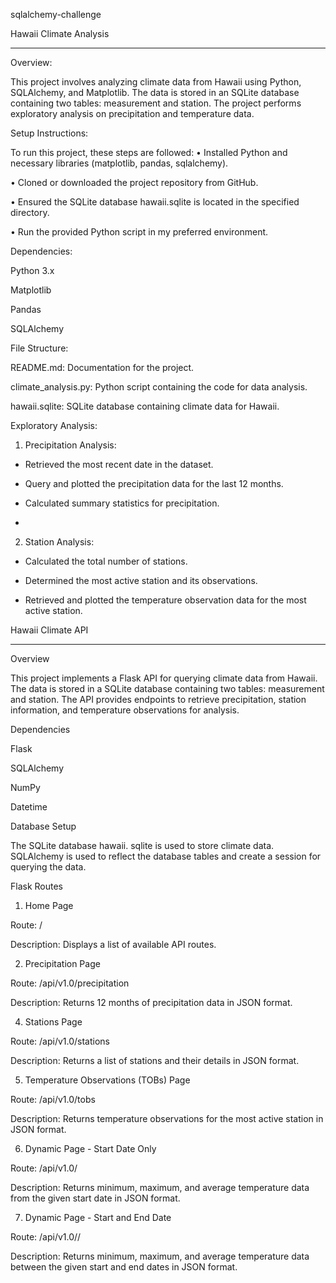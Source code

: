 sqlalchemy-challenge

Hawaii Climate Analysis
________________________________________
Overview:

This project involves analyzing climate data from Hawaii using Python, SQLAlchemy, and Matplotlib. The data is stored in an SQLite database containing two tables: measurement and station. The project performs exploratory analysis on precipitation and temperature data.

Setup Instructions:

To run this project, these steps are followed:
•	Installed Python and necessary libraries (matplotlib, pandas, sqlalchemy).

•	Cloned or downloaded the project repository from GitHub.

•	Ensured the SQLite database hawaii.sqlite is located in the specified directory.

•	Run the provided Python script in my preferred environment.

Dependencies:

Python 3.x

Matplotlib

Pandas

SQLAlchemy

File Structure:

README.md: Documentation for the project.

climate_analysis.py: Python script containing the code for data analysis.

hawaii.sqlite: SQLite database containing climate data for Hawaii.

Exploratory Analysis:

1. Precipitation Analysis:
- Retrieved the most recent date in the dataset.

- Query and plotted the precipitation data for the last 12 months.

- Calculated summary statistics for precipitation.
- 
2. Station Analysis:

- Calculated the total number of stations.

- Determined the most active station and its observations.

- Retrieved and plotted the temperature observation data for the most active station.


Hawaii Climate API
__________________________________________________

Overview

This project implements a Flask API for querying climate data from Hawaii. The data is stored in a SQLite database containing two tables: measurement and station. The API provides endpoints to retrieve precipitation, station information, and temperature observations for analysis.

Dependencies

Flask

SQLAlchemy

NumPy

Datetime

Database Setup

The SQLite database hawaii. sqlite is used to store climate data. SQLAlchemy is used to reflect the database tables and create a session for querying the data.

Flask Routes
1. Home Page

Route: /

Description: Displays a list of available API routes.

2. Precipitation Page
   
Route: /api/v1.0/precipitation

Description: Returns 12 months of precipitation data in JSON format.

4. Stations Page

Route: /api/v1.0/stations

Description: Returns a list of stations and their details in JSON format.

5. Temperature Observations (TOBs) Page

Route: /api/v1.0/tobs

Description: Returns temperature observations for the most active station in JSON format.

6. Dynamic Page - Start Date Only

Route: /api/v1.0/<start>

Description: Returns minimum, maximum, and average temperature data from the given start date in JSON format.

7. Dynamic Page - Start and End Date

Route: /api/v1.0/<start>/<end>

Description: Returns minimum, maximum, and average temperature data between the given start and end dates in JSON format.








